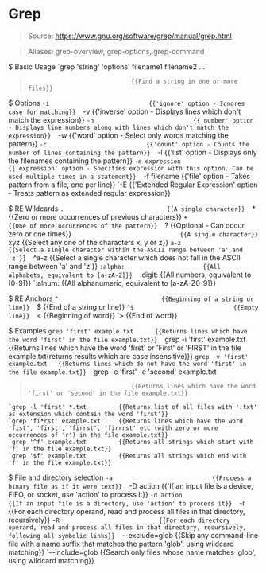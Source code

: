 # Grep

> Source: https://www.gnu.org/software/grep/manual/grep.html

> Aliases: grep-overview, grep-options, grep-command

$ Basic Usage
    `grep 'string' 'options' filename1 filename2 ...
>                                  {{Find a string in one or more files}} 

$ Options
    `-i                            {{'ignore' option - Ignores case for matching}} 
    `-v                            {{'inverse' option - Displays lines which don't match the expression}} 
    `-n                            {{'number' option - Displays line numbers along with lines which don't match the expression}} 
    `-w                            {{'word' option - Select only words matching the pattern}} 
    `-c                            {{'count' option - Counts the number of lines containing the pattern}} 
    `-l                            {{'list' option - Displays only the filenames containing the pattern}} 
    `-e expression                 {{'expression' option - Specifies expression with this option. Can be used multiple times in a statement}} 
    `-f filename                   {{'file' option - Takes pattern from a file, one per line}} 
    `-E                            {{'Extended Regular Expression' option - Treats pattern as extended regular expression}} 

$ RE Wildcards
    `.                             {{A single character}} 
    `*                             {{Zero or more occurrences of previous characters}} 
    `+                             {{One of more occurrences of the pattern}} 
    `?                             {{Optional - Can occur zero or one times}} 
    `.                             {{A single character}} 
    `xyz                           {{Select any one of the characters x, y or z}} 
    `a-z                           {{Select a single character within the ASCII range between 'a' and 'z'}} 
    `^a-z                          {{Select a single character which does not fall in the ASCII range between 'a' and 'z'}} 
    `:al­pha:                      {{All alphabets, equivalent to [a-zA-Z]}} 
    `:di­git:                      {{All numbers, equivalent to [0-9]}} 
    `:al­num:                      {{All alphanumeric, equivalent to [a-zA-Z0-9]}} 

$ RE Anchors
    `^                             {{Beginning of a string or line}} 
    `$                             {{End of a string or line}} 
    `^$                            {{Empty line}} 
    `\<                            {{Beginning of word}} 
    `\>                            {{End of word}} 

$ Examples
    `grep 'first' example.txt      {{Returns lines which have the word 'first' in the file example.txt}} 
    `grep -i 'first' example.txt   {{Returns lines which have the word 'first' or 'First' or 'FIRST' in the file example.txt(returns results which are case insensitive)}} 
    `grep -v 'first' example.txt   {{Returns lines which do not have the word 'first' in the file example.txt}} 
    `grep -e 'first' -e 'second' example.txt
>                                  {{Returns lines which have the word 'first' or 'second' in the file example.txt}} 
    `grep -l 'first' *.txt         {{Returns list of all files with '.txt' as extension which contain the word 'first'}} 
    `grep 'fi*rst' example.txt     {{Returns lines which have the word 'fist', 'first', 'firrst', 'firrrst' etc (with zero or more occurrences of 'r') in the file example.txt}} 
    `grep '^f' example.txt         {{Returns all strings which start with 'f' in the file example.txt}} 
    `grep '$f' example.txt         {{Returns all strings which end with 'f' in the file example.txt}} 

$ File and directory selection
    `-a                            {{Process a binary file as if it were text}} 
    `-D action                     {{'If an input file is a device, FIFO, or socket, use 'action' to process it}} 
    `-d action                     {{If an input file is a directory, use 'action' to process it}} 
    `-r                            {{For each directory operand, read and process all files in that directory, recursively}} 
    `-R                            {{For each directory operand, read and process all files in that directory, recursively, following all symbolic links}} 
    `--exclude=glob                {{Skip any command-line file with a name suffix that matches the pattern 'glob', using wildcard matching}} 
    `--include=glob                {{Search only files whose name matches 'glob', using wildcard matching}} 


